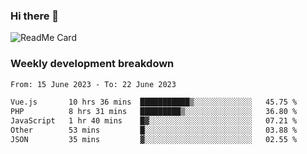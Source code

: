 ### Hi there 👋

<!--
**itzcy/itzcy** is a ✨ _special_ ✨ repository because its `README.md` (this file) appears on your GitHub profile.

Here are some ideas to get you started:

- 🔭 I’m currently working on ...
- 🌱 I’m currently learning ...
- 👯 I’m looking to collaborate on ...
- 🤔 I’m looking for help with ...
- 💬 Ask me about ...
- 📫 How to reach me: ...
- 😄 Pronouns: ...
- ⚡ Fun fact: ...
-->
![ReadMe Card](https://github-readme-stats.vercel.app/api?username=itzcy&show_icons=true&title_color=2d3198&icon_color=797cb8&text_color=24292e&bg_color=f6f8fa)

### Weekly development breakdown
<!--START_SECTION:waka-->

```txt
From: 15 June 2023 - To: 22 June 2023

Vue.js       10 hrs 36 mins  ███████████▒░░░░░░░░░░░░░   45.75 %
PHP          8 hrs 31 mins   █████████▒░░░░░░░░░░░░░░░   36.80 %
JavaScript   1 hr 40 mins    █▓░░░░░░░░░░░░░░░░░░░░░░░   07.21 %
Other        53 mins         █░░░░░░░░░░░░░░░░░░░░░░░░   03.88 %
JSON         35 mins         ▓░░░░░░░░░░░░░░░░░░░░░░░░   02.55 %
```

<!--END_SECTION:waka-->
